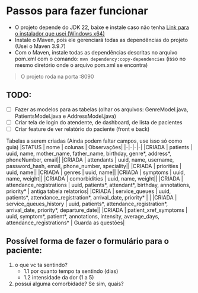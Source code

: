 # Passos para fazer funcionar

- O projeto depende do JDK 22, baixe e instale caso não tenha [Link para o instalador que usei (Windows x64)](https://download.oracle.com/java/22/latest/jdk-22_windows-x64_bin.exe)
- Instale o Maven, pois ele gerenciará todas as dependências do projeto (Usei o Maven 3.9.7)
- Com o Maven, instale todas as dependências descritas no arquivo pom.xml com o comando: `mvn dependency:copy-dependencies` (isso no mesmo diretório onde o arquivo pom.xml se encontra)

> O projeto roda na porta :8090

## TODO:

- [ ] Fazer as modelos para as tabelas (olhar os arquivos: GenreModel.java, PatientsModel.java e AddressModel.java)
- [ ] Criar tela de login do atendente, de dashboard, de lista de pacientes
- [ ] Criar feature de ver relatório do paciente (front e back)

Tabelas a serem criadas (Ainda podem faltar campos, use isso só como guia)
|STATUS | nome | colunas | Observações|
|-|-|-|-|
|CRIADA | patients | uuid, name, mother_name, father_name, birthday, genre*, address*, phoneNumber, email||
|CRIADA | attendants | uuid, name, username, password_hash, email, phone_number, speciality||
|CRIADA | priorities | uuid, name||
|CRIADA | genres | uuid, name||
|CRIADA | symptoms | uuid, name, weight||
|CRIADA | comorbidities | uuid, name, weight||
|CRIADA | attendance_registrations | uuid, patients*, attendant*, birthday, annotations, priority* | antiga tabela relatorios|
|CRIADA | service_queues | uuid, patients*, attendance_registration*, arrival_date, priority* | |
|CRIADA | service_queues_history | uuid, patients*, attendance_registration*, arrival_date, priority*, departure_date||
|CRIADA | patient_xref_symptoms | uuid, symptom*, patient*, annotations, intensity, average_days, attendance_registrations* | Guarda as questões|


## Possível forma de fazer o formulário para o paciente:
1.  o que vc ta sentindo?
    - 1.1 por quanto tempo ta sentindo (dias)
    - 1.2 intensidade da dor (1 a 5)
2.  possui alguma comorbidade? Se sim, quais?
